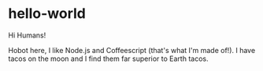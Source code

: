 # hello-world

Hi Humans!

Hobot here, I like Node.js and Coffeescript (that's what I'm made of!).
I have tacos on the moon and I find them far superior to Earth tacos.

